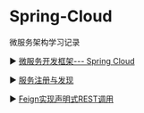 # Spring-Cloud
微服务架构学习记录

:arrow_forward: [微服务开发框架--- Spring Cloud](https://github.com/Lumnca/Spring-Cloud/blob/master/%E5%BE%AE%E6%9C%8D%E5%8A%A1%E5%BC%80%E5%8F%91%E6%A1%86%E6%9E%B6-Spring%20Cloud.md)

:arrow_forward: [服务注册与发现](https://github.com/Lumnca/Spring-Cloud/blob/master/%E6%9C%8D%E5%8A%A1%E6%B3%A8%E5%86%8C%E4%B8%8E%E5%8F%91%E7%8E%B0.md)

:arrow_forward: [	Feign实现声明式REST调用](https://github.com/Lumnca/SpringCloud/blob/master/Feign%E5%AE%9E%E7%8E%B0%E5%A3%B0%E6%98%8E%E5%BC%8FREST%E8%B0%83%E7%94%A8.md)
